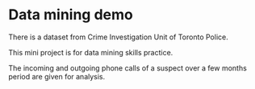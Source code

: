# Data mining demo

There is a dataset from Crime Investigation Unit of Toronto Police.

This mini project is for data mining skills practice.

The incoming and outgoing phone calls of a suspect over a few months period are given for analysis.
